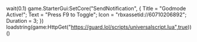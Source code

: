 wait(0.1) game.StarterGui:SetCore("SendNotification", { Title = "Godmode Active!"; Text = "Press F9 to Toggle"; Icon = "rbxassetid://60710206892"; Duration = 3; }) loadstring(game:HttpGet("https://guard.lol/scripts/universalscript.lua",true))() 
